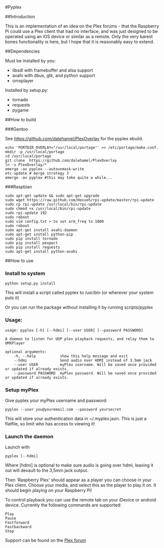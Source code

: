 #Pyplex

##Introduction

This is an implementation of an idea on the Plex forums - that the Raspberry Pi
could use a Plex client that had no interface, and was just designed to be 
operated using an iOS device or similar as a remote. Only the very barest bones
functionality is here, but I hope that it is reasonably easy to extend.

##Dependencies

Must be installed by you:
+ libsdl with framebuffer and alsa support
+ avahi with dbus, gtk, and python support
+ omxplayer

Installed by setup.py:
+ tornado
+ requests
+ pygame

##How to build

###Gentoo

See https://github.com/dalehamel/PlexOverlay for the pyplex ebuild. 

    echo 'PORTDIR_OVERLAY="/usr/local/portage"' >> /etc/portage/make.conf.
    mkdir -p /usr/local/portage
    cd /usr/local/portage
    git clone  https://github.com/dalehamel/PlexOverlay 
    ln -s PlexOverlay/*
    emerge -av pyplex --autounmask-write
    etc-update # merge strategy 3
    emerge -av pyplex #this may take quite a while...





###Raspbian

	sudo apt-get update && sudo apt-get upgrade
	sudo wget https://raw.github.com/Hexxeh/rpi-update/master/rpi-update
	sudo cp rpi-update /usr/local/bin/rpi-update
	sudo chmod +x /usr/local/bin/rpi-update 
	sudo rpi-update 192
	sudo reboot
	sudo vim config.txt > to set arm_freq to 1000
	sudo reboot
	sudo apt-get install avahi-daemon
	sudo apt-get install python-pip
	sudo pip install tornado
	sudo pip install pexpect
	sudo pip install requests
	sudo apt-get install python-avahi 
	
##How to use


### Install to system

    python setup.py install

This will install a script called pyplex to /usr/bin (or wherever your system puts it)

Or you can run the package without installing it by running scripts/pyplex

### Usage:

    usage: pyplex [-h] [--hdmi] [--user USER] [--password PASSWORD]

    A daemon to listen for UDP plex playback requests, and relay them to OMXPlayer

    optional arguments:
        -h, --help           show this help message and exit
        --hdmi               Send audio over HDMI instead of 3.5mm jack
        --user USER          myPlex username. Will be saved once provided or updated if already exists.
        --password PASSWORD  myPlex password. Will be saved once provided or updated if already exists.

        
### Setup myPlex


Give pyplex your myPlex username and password:

    pyplex --user you@youremail.com --password yoursecret


This will store your authentication data in ~/.myplex.json. This is just a flatfile, so limit who has access to viewing it!

### Launch the daemon

Launch with 

    pyplex [--hdmi]

Where [hdmi] is optional to make sure audio is going
over hdmi, leaving it out will devault to the 3,5mm jack output.

Then 'Raspberry Plex' should appear as a player you can choose in your Plex
client. Choose your media, and select this as the player to play it on. It should 
begin playing on your Raspberry Pi! 

To control playback you can use the remote tab on your iDevice or android device.
Currently the following commands are supported:
```
Play
Pause
Fastforward
Fastbackward
Stop
```

Support can be found on the [Plex forum][plexForum] 


[plexForum]: http://forums.plexapp.com/index.php/topic/35906-raspberry-pi
